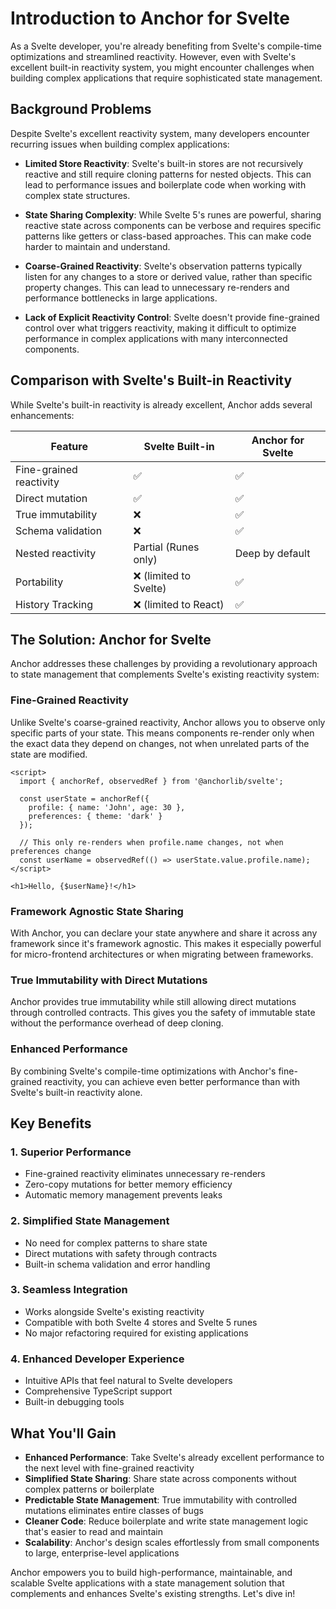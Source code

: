 # Introduction to Anchor for Svelte

As a Svelte developer, you're already benefiting from Svelte's compile-time optimizations and streamlined reactivity. However, even with Svelte's excellent built-in reactivity system, you might encounter challenges when building complex applications that require sophisticated state management.

## Background Problems

Despite Svelte's excellent reactivity system, many developers encounter recurring issues when building complex applications:

- **Limited Store Reactivity**: Svelte's built-in stores are not recursively reactive and still require cloning patterns for nested objects. This can lead to performance issues and boilerplate code when working with complex state structures.

- **State Sharing Complexity**: While Svelte 5's runes are powerful, sharing reactive state across components can be verbose and requires specific patterns like getters or class-based approaches. This can make code harder to maintain and understand.

- **Coarse-Grained Reactivity**: Svelte's observation patterns typically listen for any changes to a store or derived value, rather than specific property changes. This can lead to unnecessary re-renders and performance bottlenecks in large applications.

- **Lack of Explicit Reactivity Control**: Svelte doesn't provide fine-grained control over what triggers reactivity, making it difficult to optimize performance in complex applications with many interconnected components.

## Comparison with Svelte's Built-in Reactivity

While Svelte's built-in reactivity is already excellent, Anchor adds several enhancements:

| Feature                 | Svelte Built-in        | Anchor for Svelte |
| ----------------------- | ---------------------- | ----------------- |
| Fine-grained reactivity | ✅                     | ✅                |
| Direct mutation         | ✅                     | ✅                |
| True immutability       | ❌                     | ✅                |
| Schema validation       | ❌                     | ✅                |
| Nested reactivity       | Partial (Runes only)   | Deep by default   |
| Portability             | ❌ (limited to Svelte) | ✅                |
| History Tracking        | ❌ (limited to React)  | ✅                |

## The Solution: Anchor for Svelte

Anchor addresses these challenges by providing a revolutionary approach to state management that complements Svelte's existing reactivity system:

### Fine-Grained Reactivity

Unlike Svelte's coarse-grained reactivity, Anchor allows you to observe only specific parts of your state. This means components re-render only when the exact data they depend on changes, not when unrelated parts of the state are modified.

```svelte
<script>
  import { anchorRef, observedRef } from '@anchorlib/svelte';

  const userState = anchorRef({
    profile: { name: 'John', age: 30 },
    preferences: { theme: 'dark' }
  });

  // This only re-renders when profile.name changes, not when preferences change
  const userName = observedRef(() => userState.value.profile.name);
</script>

<h1>Hello, {$userName}!</h1>
```

### Framework Agnostic State Sharing

With Anchor, you can declare your state anywhere and share it across any framework since it's framework agnostic. This makes it especially powerful for micro-frontend architectures or when migrating between frameworks.

### True Immutability with Direct Mutations

Anchor provides true immutability while still allowing direct mutations through controlled contracts. This gives you the safety of immutable state without the performance overhead of deep cloning.

### Enhanced Performance

By combining Svelte's compile-time optimizations with Anchor's fine-grained reactivity, you can achieve even better performance than with Svelte's built-in reactivity alone.

## Key Benefits

### 1. Superior Performance

- Fine-grained reactivity eliminates unnecessary re-renders
- Zero-copy mutations for better memory efficiency
- Automatic memory management prevents leaks

### 2. Simplified State Management

- No need for complex patterns to share state
- Direct mutations with safety through contracts
- Built-in schema validation and error handling

### 3. Seamless Integration

- Works alongside Svelte's existing reactivity
- Compatible with both Svelte 4 stores and Svelte 5 runes
- No major refactoring required for existing applications

### 4. Enhanced Developer Experience

- Intuitive APIs that feel natural to Svelte developers
- Comprehensive TypeScript support
- Built-in debugging tools

## What You'll Gain

- **Enhanced Performance**: Take Svelte's already excellent performance to the next level with fine-grained reactivity
- **Simplified State Sharing**: Share state across components without complex patterns or boilerplate
- **Predictable State Management**: True immutability with controlled mutations eliminates entire classes of bugs
- **Cleaner Code**: Reduce boilerplate and write state management logic that's easier to read and maintain
- **Scalability**: Anchor's design scales effortlessly from small components to large, enterprise-level applications

Anchor empowers you to build high-performance, maintainable, and scalable Svelte applications with a state management solution that complements and enhances Svelte's existing strengths. Let's dive in!
